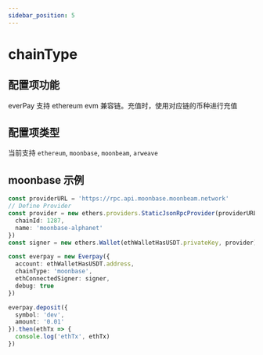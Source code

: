 ```yaml
---
sidebar_position: 5
---
```


# chainType

## 配置项功能

everPay 支持 ethereum evm 兼容链。充值时，使用对应链的币种进行充值

## 配置项类型

当前支持 `ethereum`, `moonbase`, `moonbeam`, `arweave`

## moonbase 示例

```ts
const providerURL = 'https://rpc.api.moonbase.moonbeam.network'
// Define Provider
const provider = new ethers.providers.StaticJsonRpcProvider(providerURL, {
  chainId: 1287,
  name: 'moonbase-alphanet'
})
const signer = new ethers.Wallet(ethWalletHasUSDT.privateKey, provider)

const everpay = new Everpay({
  account: ethWalletHasUSDT.address,
  chainType: 'moonbase',
  ethConnectedSigner: signer,
  debug: true
})

everpay.deposit({
  symbol: 'dev',
  amount: '0.01'
}).then(ethTx => {
  console.log('ethTx', ethTx)
})
```
